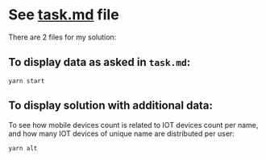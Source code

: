 # See [task.md](task.md) file

There are 2 files for my solution:

## To display data as asked in `task.md`:

```
yarn start
```

## To display solution with additional data:

To see how mobile devices count is related to IOT devices count per name, and how many IOT devices of unique name are distributed per user:

```
yarn alt
```
